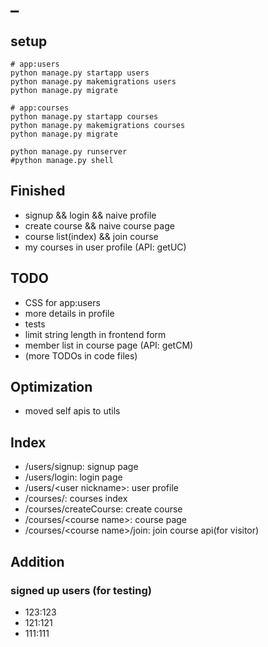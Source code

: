 # \_

## setup
```
# app:users
python manage.py startapp users
python manage.py makemigrations users
python manage.py migrate

# app:courses
python manage.py startapp courses
python manage.py makemigrations courses
python manage.py migrate

python manage.py runserver
#python manage.py shell
```

## Finished
- signup && login && naive profile
- create course && naive course page
- course list(index) && join course
- my courses in user profile (API: getUC)

## TODO
- CSS for app:users
- more details in profile
- tests
- limit string length in frontend form
- member list in course page (API: getCM)
- (more TODOs in code files)

## Optimization
- moved self apis to utils

## Index
- /users/signup: signup page
- /users/login: login page
- /users/\<user nickname\>: user profile
- /courses/: courses index
- /courses/createCourse: create course
- /courses/\<course name\>: course page
- /courses/\<course name\>/join: join course api(for visitor)

## Addition
### signed up users (for testing)
- 123:123
- 121:121
- 111:111

